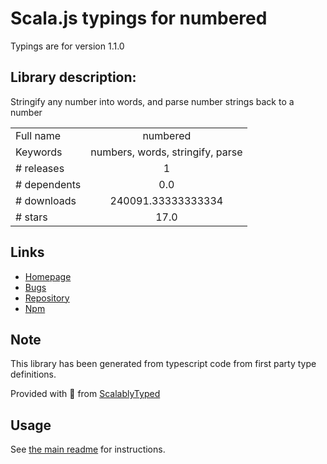 
# Scala.js typings for numbered

Typings are for version 1.1.0

## Library description:
Stringify any number into words, and parse number strings back to a number

|                    |                 |
| ------------------ | :-------------: |
| Full name          | numbered |
| Keywords           | numbers, words, stringify, parse |
| # releases         | 1 |
| # dependents       | 0.0 |
| # downloads        | 240091.33333333334 |
| # stars            | 17.0 |

## Links
- [Homepage](https://github.com/blakeembrey/node-numbered#readme)
- [Bugs](https://github.com/blakeembrey/node-numbered/issues)
- [Repository](https://github.com/blakeembrey/node-numbered)
- [Npm](https://www.npmjs.com/package/numbered)
    


## Note
This library has been generated from typescript code from first party type definitions.

Provided with :purple_heart: from [ScalablyTyped](https://github.com/oyvindberg/ScalablyTyped)

## Usage
See [the main readme](../../readme.md) for instructions.


